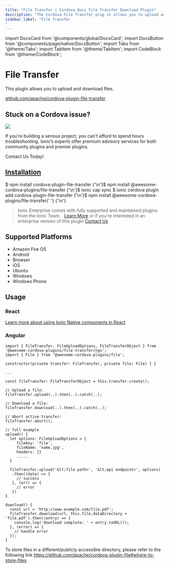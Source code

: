 ```yaml
---
title: "File Transfer | Cordova Docs File Transfer Download Plugin"
description: "The Cordova File Transfer plug in allows you to upload and download docs files. This plugin is supported on iOS, Android, Windows, and more platforms."
sidebar_label: "File Transfer
"
---
```


import DocsCard from '@components/global/DocsCard';
import DocsButton from '@components/page/native/DocsButton';
import Tabs from '@theme/Tabs';
import TabItem from '@theme/TabItem';
import CodeBlock from '@theme/CodeBlock';

# File Transfer

This plugin allows you to upload and download files.

<p>
  <a href="https://github.com/apache/cordova-plugin-file-transfer" target="_blank" rel="noopener" className="git-link">github.com/apache/cordova-plugin-file-transfer</a>
</p>

<h2>Stuck on a Cordova issue?</h2>
<DocsCard
  className="cordova-ee-card"
  header="Don't waste precious time on plugin issues."
  href="https://ionicframework.com/sales?product_of_interest=Ionic%20Native"
>
  <div>
    <img src="/docs/icons/native-cordova-bot.png" class="cordova-ee-img" />
    <p>If you're building a serious project, you can't afford to spend hours troubleshooting. Ionic’s experts offer premium advisory services for both community plugins and premier plugins.</p>
    <DocsButton className="native-ee-detail">Contact Us Today!</DocsButton>
  </div>
</DocsCard>

<h2 id="installation">
  <a href="#installation">Installation</a>
</h2>
<Tabs
  groupId="runtime"
  defaultValue="Capacitor"
  values={[
    { value: 'Capacitor', label: 'Capacitor' },
    { value: 'Cordova', label: 'Cordova' },
    { value: 'Enterprise', label: 'Enterprise' },
  ]}
>
  <TabItem value="Capacitor">
    <CodeBlock className="language-shell">
      $ npm install cordova-plugin-file-transfer {'\n'}$ npm install @awesome-cordova-plugins/file-transfer {'\n'}$
      ionic cap sync
    </CodeBlock>
  </TabItem>
  <TabItem value="Cordova">
    <CodeBlock className="language-shell">
      $ ionic cordova plugin add cordova-plugin-file-transfer {'\n'}$ npm install @awesome-cordova-plugins/file-transfer{' '}
      {'\n'}
    </CodeBlock>
  </TabItem>
  <TabItem value="Enterprise">
    <blockquote>
      Ionic Enterprise comes with fully supported and maintained plugins from the Ionic Team. &nbsp;
      <a className="btn" href="https://ionic.io/docs/premier-plugins">Learn More</a> or if you're interested in an enterprise version of this plugin <a className="btn" href="https://ionicframework.com/sales?product_of_interest=Ionic%20Enterprise%20Engine">Contact Us</a>
    </blockquote>
  </TabItem>
</Tabs>

## Supported Platforms

- Amazon Fire OS
- Android
- Browser
- iOS
- Ubuntu
- Windows
- Windows Phone

## Usage

### React

[Learn more about using Ionic Native components in React](../native-community.md#react)

### Angular

```tsx
import { FileTransfer, FileUploadOptions, FileTransferObject } from '@awesome-cordova-plugins/file-transfer/ngx';
import { File } from '@awesome-cordova-plugins/file';

constructor(private transfer: FileTransfer, private file: File) { }

...

const fileTransfer: FileTransferObject = this.transfer.create();

// Upload a file:
fileTransfer.upload(..).then(..).catch(..);

// Download a file:
fileTransfer.download(..).then(..).catch(..);

// Abort active transfer:
fileTransfer.abort();

// full example
upload() {
  let options: FileUploadOptions = {
     fileKey: 'file',
     fileName: 'name.jpg',
     headers: {}
     .....
  }

  fileTransfer.upload('&lt;file path>', '&lt;api endpoint>', options)
   .then((data) => {
     // success
   }, (err) => {
     // error
   })
}

download() {
  const url = 'http://www.example.com/file.pdf';
  fileTransfer.download(url, this.file.dataDirectory + 'file.pdf').then((entry) => {
    console.log('download complete: ' + entry.toURL());
  }, (error) => {
    // handle error
  });
}

```

To store files in a different/publicly accessible directory, please refer to the following link
https://github.com/apache/cordova-plugin-file#where-to-store-files
